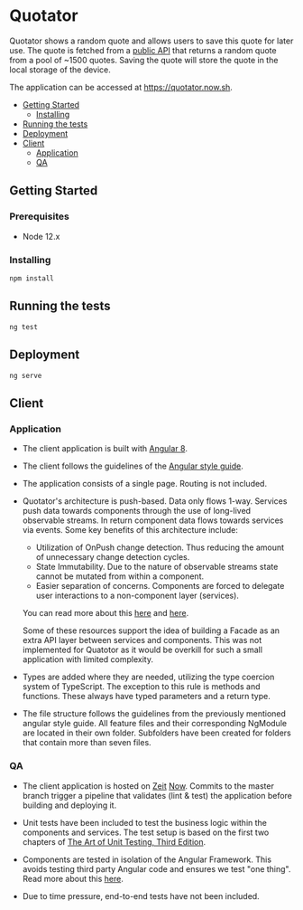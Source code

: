 # Quotator

Quotator shows a random quote and allows users to save this quote for later use. The quote is fetched from a [public API](https://api.quotable.io/random) that returns a random quote from a pool of ~1500 quotes. Saving the quote will store the quote in the local storage of the device.

The application can be accessed at https://quotator.now.sh.



- [Getting Started](#getting-started)
  - [Installing](#installing)
- [Running the tests](#running-the-tests)
- [Deployment](#deployment)
- [Client](#client)
  - [Application](#application)
  - [QA](#QA)

## Getting Started

### Prerequisites

- Node 12.x

### Installing

```
npm install
```

## Running the tests

```
ng test
```

## Deployment

```
ng serve
```

## Client

### Application

- The client application is built with [Angular 8](https://angular.io). 

- The client follows the guidelines of the [Angular style guide](https://angular.io/guide/styleguide).

- The application consists of a single page. Routing is not included.

- Quotator's architecture is push-based. Data only flows 1-way. Services push data towards components through the use of long-lived observable streams. In return component data flows towards services via events. Some key benefits of this architecture include:

  - Utilization of OnPush change detection. Thus reducing the amount of unnecessary change detection cycles.
  - State Immutability. Due to the nature of observable streams state cannot be mutated from within a component.
  - Easier separation of concerns. Components are forced to delegate user interactions to a non-component layer (services).

  You can read more about this [here](https://medium.com/@thomasburlesonIA/push-based-architectures-with-rxjs-81b327d7c32d) and [here](https://angular-academy.com/angular-architecture-best-practices/). 

  Some of these resources support the idea of building a Facade as an extra API layer between services and components. This was not implemented for Quatotor as it would be overkill for such a small application with limited complexity.

- Types are added where they are needed, utilizing the type coercion system of TypeScript. The exception to this rule is methods and functions. These always have typed parameters and a return type.

- The file structure follows the guidelines from the previously mentioned angular style guide. All feature files and their corresponding NgModule are located in their own folder. Subfolders have been created for folders that contain more than seven files.

### QA

- The client application is hosted on [Zeit](https://zeit.co) [Now](https://github.com/zeit/now). Commits to the master branch trigger a pipeline that validates (lint & test) the application before building and deploying it. 

- Unit tests have been included to test the business logic within the components and services. The test setup is based on the first two chapters of [The Art of Unit Testing, Third Edition](https://www.manning.com/books/the-art-of-unit-testing-third-edition).
- Components are tested in isolation of the Angular Framework. This avoids testing third party Angular code and ensures we test "one thing".  Read more about this [here](https://medium.com/@marko.bjelac/unit-testing-angular-testbed-considered-harmful-7e2bb8f32586).
- Due to time pressure, end-to-end tests have not been included.

